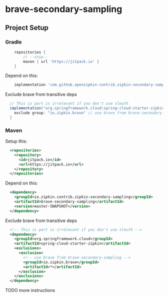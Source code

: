 # brave-secondary-sampling

## Project Setup

### Gradle

```groovy
    repositories {
        // --snip--
        maven { url 'https://jitpack.io' }
    }
```

Depend on this:
```groovy
    implementation 'com.github.openzipkin-contrib.zipkin-secondary-sampling:brave-secondary-sampling:master-SNAPSHOT'
```

Exclude brave from transitive deps
```groovy
  // This is part is irrelevant if you don't use sleuth
  implementation("org.springframework.cloud:spring-cloud-starter-zipkin") {
    exclude group: "io.zipkin.brave" // use brave from brave-secondary-sampling
  }
```

### Maven
Setup this:
```xml
  <repositories>
    <repository>
      <id>jitpack.io</id>
      <url>https://jitpack.io</url>
    </repository>
  </repositories>
```

Depend on this:
```xml
  <dependency>
    <groupId>io.zipkin.contrib.zipkin-secondary-sampling</groupId>
    <artifactId>brave-secondary-sampling</artifactId>
    <version>master-SNAPSHOT</version>
  </dependency>
```

Exclude brave from transitive deps
```xml
  <!-- This is part is irrelevant if you don't use sleuth -->
  <dependency>
    <groupId>org.springframework.cloud</groupId>
    <artifactId>spring-cloud-starter-zipkin</artifactId>
    <exclusions>
      <exclusion>
        <!-- use brave from brave-secondary-sampling -->
        <groupId>io.zipkin.brave</groupId>
        <artifactId>*</artifactId>
      </exclusion>
    </exclusions>
  </dependency>
```

TODO more instructions
